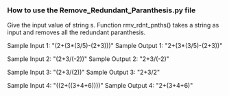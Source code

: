 ### How to use the Remove_Redundant_Paranthesis.py file

Give the input value of string s. Function rmv_rdnt_pnths() takes a string as input and removes all the redundant paranthesis.

Sample Input 1: "(2+(3*(3/5)-(2+3)))"
Sample Output 1: "2+(3*(3/5)-(2+3))"

Sample Input 2: "(2+3/(-2))"
Sample Output 2: "2+3/(-2)"

Sample Input 3: "(2+3/(2))"
Sample Output 3: "2+3/2"

Sample Input 4: "((2+((3+4+6))))"
Sample Output 4: "2+(3+4+6)"
